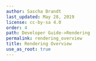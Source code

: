 ```yaml
---
author: Sascha Brandt
last_updated: May 28, 2019
license: cc-by-sa 4.0
order: 4
path: Developer Guide->Rendering
permalink: rendering_overview
title: Rendering Overview
use_as_root: true
---
```


